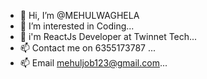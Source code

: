 - 👋 Hi, I’m @MEHULWAGHELA
- 👀 I’m interested in  Coding...
- 🌱 i'm ReactJs Developer at Twinnet Tech...
- 📫 Contact me on 6355173787 ...
- 📫 Email mehuljob123@gmail.com...

<!---
MEHULWAGHELA/MEHULWAGHELA is a ✨ special ✨ repository because its `README.md` (this file) appears on your GitHub profile.
You can click the Preview link to take a look at your changes.
--->
